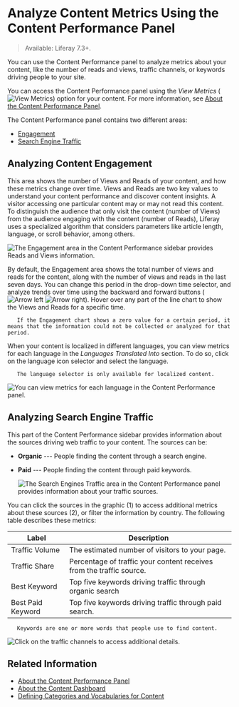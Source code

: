 # Analyze Content Metrics Using the Content Performance Panel

> Available: Liferay 7.3+.

You can use the Content Performance panel to analyze metrics about your content, like the number of reads and views, traffic channels, or keywords driving people to your site.

You can access the Content Performance panel using the *View Metrics* (![View Metrics](../../images/icon-analytics.png)) option for your content. For more information, see [About the Content Performance Panel](./about-the-content-performance-panel.md).

The Content Performance panel contains two different areas:

- [Engagement](#analyzing-content-engagement)
- [Search Engine Traffic](#analyzing-search-engine-traffic)

## Analyzing Content Engagement

This area shows the number of Views and Reads of your content, and how these metrics change over time. Views and Reads are two key values to understand your content performance and discover content insights. A visitor accessing one particular content may or may not read this content. To distinguish the audience that only visit the content (number of Views) from the audience engaging with the content (number of Reads), Liferay uses a specialized algorithm that considers parameters like article length, language, or scroll behavior, among others.

![The Engagement area in the Content Performance sidebar provides Reads and Views information.](./analyze-content-metrics-using-content-performance-panel/images/06.png)

By default, the Engagement area shows the total number of views and reads for the content, along with the number of views and reads in the last seven days. You can change this period in the drop-down time selector, and analyze trends over time using the backward and forward buttons (![Arrow left](../../images/icon-angle-left.png) ![Arrow right](../../images/icon-angle-right.png)). Hover over any part of the line chart to show the Views and Reads for a specific time.

```note::
   If the Engagement chart shows a zero value for a certain period, it means that the information could not be collected or analyzed for that period.
```

When your content is localized in different languages, you can view metrics for each language in the *Languages Translated Into* section. To do so, click on the language icon selector and select the language.

```note::
   The language selector is only available for localized content.
```

![You can view metrics for each language in the Content Performance panel.](./analyze-content-metrics-using-content-performance-panel/images/03.png)

## Analyzing Search Engine Traffic

This part of the Content Performance sidebar provides information about the sources driving web traffic to your content. The sources can be:

- **Organic** --- People finding the content through a search engine.
- **Paid** --- People finding the content through paid keywords.

    ![The Search Engines Traffic area in the Content Performance panel provides information about your traffic sources.](./analyze-content-metrics-using-content-performance-panel/images/07.png)

You can click the sources in the graphic (1) to access additional metrics about these sources (2), or filter the information by country. The following table describes these metrics:

| Label | Description |
| --- | --- |
| Traffic Volume | The estimated number of visitors to your page. |
| Traffic Share | Percentage of traffic your content receives from the traffic source. |
| Best Keyword | Top five keywords driving traffic through organic search |
| Best Paid Keyword | Top five keywords driving traffic through paid search. |

```note::
   Keywords are one or more words that people use to find content.
```

![Click on the traffic channels to access additional details.](./analyze-content-metrics-using-content-performance-panel/images/02.png)

## Related Information

- [About the Content Performance Panel](./about-the-content-performance-panel.md)
- [About the Content Dashboard](../content-dashboard/about-the-content-dashboard.md)
- [Defining Categories and Vocabularies for Content](../tags-and-categories/defining-categories-and-vocabularies-for-content.md)
